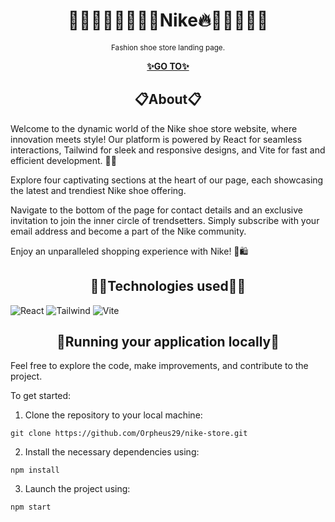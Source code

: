 <h1 align="center">🚶🏻‍♀️🚶🏽‍♂️💃🔥Nike🔥💃🏌🏽‍♀️👟</h1>

<p align="center">
    <sup>Fashion shoe store landing page.</sup>
</p>

<p align="center">
  <a href="https://orpheus29.github.io/nike-store/">
    <strong>✨GO TO✨</strong>
  </a>
</p>


<h2 align="center">📋About📋</h2>

Welcome to the dynamic world of the Nike shoe store website, where innovation meets style! Our platform is powered by React for seamless interactions, Tailwind for sleek and responsive designs, and Vite for fast and efficient development. 👟✨

Explore four captivating sections at the heart of our page, each showcasing the latest and trendiest Nike shoe offering.

Navigate to the bottom of the page for contact details and an exclusive invitation to join the inner circle of trendsetters. Simply subscribe with your email address and become a part of the Nike community.

Enjoy an unparalleled shopping experience with Nike! 💃🛍️

<h2 align="center">🧙‍♂️Technologies used🧙‍♂️</h2>

![React](https://img.shields.io/badge/react-%2320232a.svg?style=for-the-badge&logo=react&logoColor=%2361DAFB) ![Tailwind](https://img.shields.io/badge/Tailwind_CSS-38B2AC?style=for-the-badge&logo=tailwind-css&logoColor=white) ![Vite](https://img.shields.io/badge/Vite-B73BFE?style=for-the-badge&logo=vite&logoColor=FFD62E)

<h2 align="center">📌Running your application locally📌</h2>

Feel free to explore the code, make improvements, and contribute to the project.

To get started:

1. Clone the repository to your local machine:
```
git clone https://github.com/Orpheus29/nike-store.git
```

2. Install the necessary dependencies using:
```
npm install
```
3. Launch the project using:
```
npm start
```
